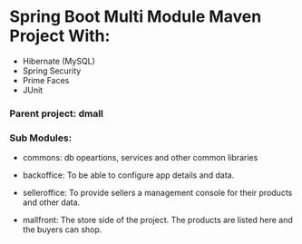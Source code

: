 # Spring Boot Multi Module Maven Project With:

- Hibernate (MySQL)
- Spring Security
- Prime Faces
- JUnit

### Parent project: dmall

### Sub Modules:

- commons: db opeartions, services and other common libraries

- backoffice: To be able to configure app details and data.

- selleroffice: To provide sellers a management console for their products and other data.

- mallfront: The store side of the project. The products are listed here and the buyers can shop.
